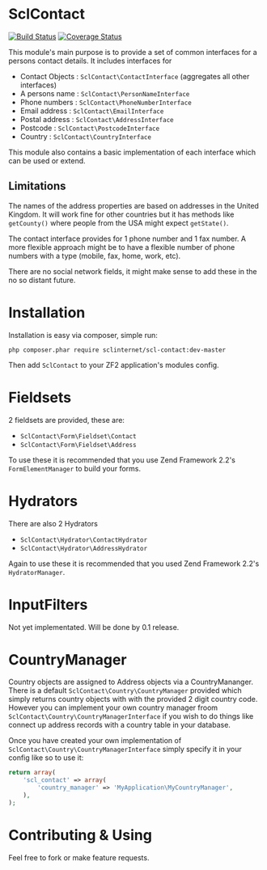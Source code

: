 SclContact
==========

[![Build Status](https://travis-ci.org/SCLInternet/SclContact.png?branch=master)](https://travis-ci.org/SCLInternet/SclZfContact)
[![Coverage Status](https://coveralls.io/repos/SCLInternet/SclContact/badge.png)](https://coveralls.io/r/SCLInternet/SclContact)

This module's main purpose is to provide a set of common interfaces for a
persons contact details. It includes interfaces for

* Contact Objects : `SclContact\ContactInterface` (aggregates all other interfaces)
* A persons name : `SclContact\PersonNameInterface`
* Phone numbers : `SclContact\PhoneNumberInterface`
* Email address : `SclContact\EmailInterface`
* Postal address : `SclContact\AddressInterface`
* Postcode : `SclContact\PostcodeInterface`
* Country : `SclContact\CountryInterface`

This module also contains a basic implementation of each interface which can
be used or extend.

Limitations
-----------

The names of the address properties are based on addresses in the United Kingdom.
It will work fine for other countries but it has methods like `getCounty()`
where people from the USA might expect `getState()`.

The contact interface provides for 1 phone number and 1 fax number. A more
flexible approach might be to have a flexible number of phone numbers with
a type (mobile, fax, home, work, etc).

There are no social network fields, it might make sense to add these in the 
no so distant future.

Installation
============

Installation is easy via composer, simple run:

`php composer.phar require sclinternet/scl-contact:dev-master`

Then add `SclContact` to your ZF2 application's modules config.

Fieldsets
=========

2 fieldsets are provided, these are:

* `SclContact\Form\Fieldset\Contact`
* `SclContact\Form\Fieldset\Address`

To use these it is recommended that you use Zend Framework 2.2's
`FormElementManager` to build your forms.

Hydrators
=========

There are also 2 Hydrators

* `SclContact\Hydrator\ContactHydrator`
* `SclContact\Hydrator\AddressHydrator`

Again to use these it is recommended that you used Zend Framework 2.2's
`HydratorManager`.

InputFilters
============

Not yet implementated. Will be done by 0.1 release.

CountryManager
==============

Country objects are assigned to Address objects via a CountryMananger. There
is a default `SclContact\Country\CountryManager` provided which simply returns
country objects with with the provided 2 digit country code. However you can
implement your own country manager froom `SclContact\Country\CountryManagerInterface`
if you wish to do things like connect up address records with a country table
in your database.

Once you have created your own implementation of
`SclContact\Country\CountryManagerInterface` simply specify it in your config
like so to use it:

```php
return array(
    'scl_contact' => array(
        'country_manager' => 'MyApplication\MyCountryManager',
    ),
);
```

Contributing & Using
====================

Feel free to fork or make feature requests.
